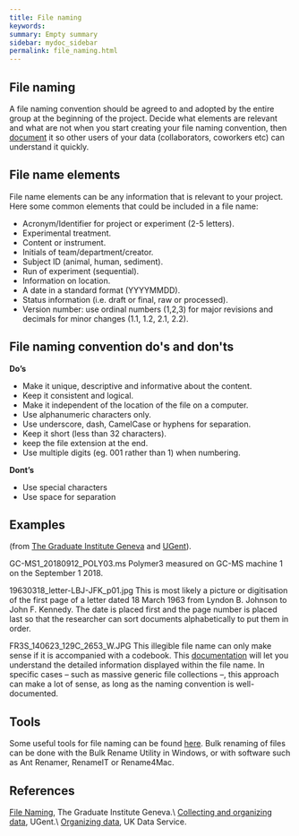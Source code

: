 ```yaml
---
title: File naming
keywords:
summary: Empty summary
sidebar: mydoc_sidebar
permalink: file_naming.html
---
```

## File naming
A file naming convention should be agreed to and adopted by the entire group at the beginning of the project. Decide what elements are relevant and what are not when you start creating your file naming convention, then [document](data_documentation) it so other users of your data (collaborators, coworkers etc) can understand it quickly.

## File name elements
File name elements can be any information that is relevant to your project. Here some common elements that could be included in a file name:
* Acronym/Identifier for project or experiment (2-5 letters).
* Experimental treatment.
* Content or instrument.
* Initials of team/department/creator.
* Subject ID (animal, human, sediment).
* Run of experiment (sequential).
* Information on location.
* A date in a standard format (YYYYMMDD).
* Status information (i.e. draft or final, raw or processed).
* Version number: use ordinal numbers (1,2,3) for major revisions and decimals for minor changes (1.1, 1.2, 2.1, 2.2).

## File naming convention do's and don'ts
**Do’s**
* Make it unique, descriptive and informative about the content.
* Keep it consistent and logical.
* Make it independent of the location of the file on a computer.
* Use alphanumeric characters only.
* Use underscore, dash, CamelCase or hyphens for separation.
* Keep it short (less than 32 characters).
* keep the file extension at the end.
* Use multiple digits (eg. 001 rather than 1) when numbering.

**Dont’s**
* Use special characters
* Use space for separation

## Examples
(from [The Graduate Institute Geneva](https://libguides.graduateinstitute.ch/rdm/filenames) and [UGent](https://www.ugent.be/en/research/datamanagement/during-research/collection.htm#Filenaming)).

GC-MS1_20180912_POLY03.ms
Polymer3 measured on GC-MS machine 1 on the September 1 2018.

19630318_letter-LBJ-JFK_p01.jpg
This is most likely a picture or digitisation of the first page of a letter dated 18 March 1963 from Lyndon B. Johnson to John F. Kennedy. The date is placed first and the page number is placed last so that the researcher can sort documents alphabetically to put them in order.

FR3S_140623_129C_2653_W.JPG
This illegible file name can only make sense if it is accompanied with a codebook. This [documentation](data_documentation) will let you understand the detailed information displayed within the file name. In specific cases – such as massive generic file collections –, this approach can make a lot of sense, as long as the naming convention is well-documented.

## Tools
Some useful tools for file naming can be found [here](https://libguides.graduateinstitute.ch/rdm/filenames).
Bulk renaming of files can be done with the Bulk Rename Utility in Windows, or with software such as Ant Renamer, RenameIT or Rename4Mac.

## References
[File Naming](https://libguides.graduateinstitute.ch/rdm/filenames), The Graduate Institute Geneva.\\
[Collecting and organizing data](https://www.ugent.be/en/research/datamanagement/during-research/collection.htm#Filenaming), UGent.\\
[Organizing data](https://www.ukdataservice.ac.uk/manage-data/format/organising), UK Data Service.
